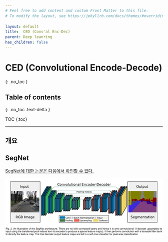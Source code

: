 ```yaml
---
# Feel free to add content and custom Front Matter to this file.
# To modify the layout, see https://jekyllrb.com/docs/themes/#overriding-theme-defaults

layout: default
title:  CED (Conv'al Enc-Dec)
parent: Deep leanring
has_children: false
---
```


# CED (Convolutional Encode-Decode)
{: .no_toc }

## Table of contents
{: .no_toc .text-delta }

TOC
{:toc}

---

## 개요

## SegNet

[SegNet에 대한 논문은 다음에서 확인할 수 있다.](Resource/SegNet.pdf)

<img src="Image/Fig1.PNG"/>

